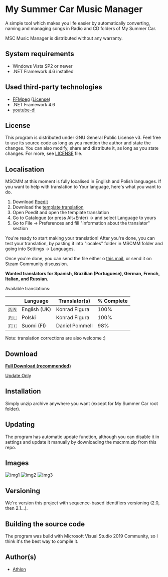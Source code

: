 # My Summer Car Music Manager

A simple tool which makes you life easier by automatically converting, naming and managing songs in Radio and CD folders of My Summer Car.

MSC Music Manager is distributed without any warranty.

## System requirements

- Windows Vista SP2 or newer
- .NET Framework 4.6 installed

## Used third-party technologies

- [FFMpeg](https://www.ffmpeg.org) ([License](https://www.ffmpeg.org/legal.html))
- .NET Framework 4.6
- [youtube-dl](https://ytdl-org.github.io/youtube-dl/)

## License

This program is distributed under GNU General Public License v3. Feel free to use its source code as long as you mention the author and state the changes. You can also modify, share and distribute it, as long as you state changes. For more, see [LICENSE](LICENSE.md) file.

## Localisation

MSCMM at this moment is fully localised in English and Polish languages. If you want to help with translation to Your language, here's what you want to do.

1. Download [Poedit](https://poedit.net/)
2. Download the [template translation](TemplateTranslation.po)
3. Open Poedit and open the template translation
4. Go to Catalogue (or press Alt+Enter) -> and select Language to yours
5. Go to File -> Preferences and fill "Information about the translator" section

You're ready to start making your translation! After you're done, you can test your translation, by pasting it into "locales" folder in MSCMM folder and going into Settings -> Languages.

Once you're done, you can send the file either o [this mail](mail.jpg), or send it on Steam Community discussion.

**Wanted translators for Spanish, Brazilian (Portuguese), German, French, Italian, and Russian.**

Available translations:

|    | Language     | Translator(s) | % Complete |
|----|--------------|---------------|------------|
| 🇬🇧 | English (UK) | Konrad Figura | 100%       |
| 🇵🇱 | Polski       | Konrad Figura | 100%       |
| 🇫🇮 | Suomi (FI)   | Daniel Pommell | 98%       |

Note: translation corrections are also welcome :)

## Download

**[Full Download (recommended)](mscmm.zip)**

[Update Only](mscmm_update.zip)

## Installation

Simply unzip archive anywhere you want (except for My Summer Car root folder).

## Updating

The program has automatic update function, although you can disable it in settings and update it manually by downloading the mscmm.zip from this repo.

## Images

![img1](https://i.imgur.com/eI6SUGL.png)
![img2](https://i.imgur.com/GL1E7Kl.png)
![img3](https://i.imgur.com/Sl3WNQZ.png)

## Versioning

We're version this project with sequence-based identifiers versioning (2.0, then 2.1...).

## Building the source code

The program was build with Microsoft Visual Studio 2019 Community, so I think it's the best way to compile it.

## Author(s)

- [Athlon](http://athlon.kkmr.pl/)
